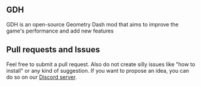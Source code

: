 ## GDH
GDH is an open-source Geometry Dash mod that aims to improve the game's performance and add new features
## Pull requests and Issues
Feel free to submit a pull request. Also do not create silly issues like "how to install" or any kind of suggestion. If you want to propose an idea, you can do so on our [Discord server](https://discord.gg/ahYEz4MAwP).
